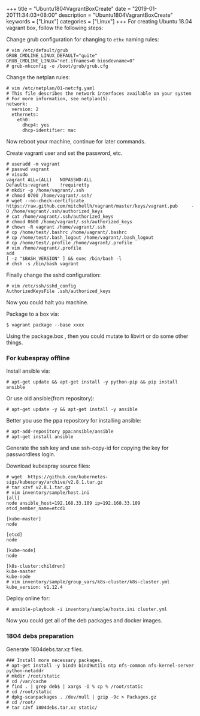 +++
title = "Ubuntu1804VagrantBoxCreate"
date = "2019-01-20T11:34:03+08:00"
description = "Ubuntu1804VagrantBoxCreate"
keywords = ["Linux"]
categories = ["Linux"]
+++
For creating Ubuntu 18.04 vagrant box, follow the following steps:    

Change grub configuration for changing to `ethx` naming rules:    

```
# vim /etc/default/grub
GRUB_CMDLINE_LINUX_DEFAULT="quite"
GRUB_CMDLINE_LINUX="net.ifnames=0 biosdevname=0"
# grub-mkconfig -o /boot/grub/grub.cfg
```
Change the netplan rules:    

```
# vim /etc/netplan/01-netcfg.yaml 
# This file describes the network interfaces available on your system
# For more information, see netplan(5).
network:
  version: 2
  ethernets:
    eth0:
      dhcp4: yes
      dhcp-identifier: mac
```
Now reboot your machine, continue for later commands.   

Create vagrant user and set the password, etc.   

```
# useradd -m vagrant
# passwd vagrant
# visudo
vagrant ALL=(ALL)	NOPASSWD:ALL
Defaults:vagrant	!requiretty
# mkdir -p /home/vagrant/.ssh
# chmod 0700 /home/vagrant/.ssh/
# wget --no-check-certificate     https://raw.github.com/mitchellh/vagrant/master/keys/vagrant.pub     -O /home/vagrant/.ssh/authorized_keys
# cat /home/vagrant/.ssh/authorized_keys 
# chmod 0600 /home/vagrant/.ssh/authorized_keys
# chown -R vagrant /home/vagrant/.ssh
# cp /home/test/.bashrc /home/vagrant/.bashrc 
# cp /home/test/.bash_logout /home/vagrant/.bash_logout
# cp /home/test/.profile /home/vagrant/.profile
# vim /home/vagrant/.profile 
add
[ -z "$BASH_VERSION" ] && exec /bin/bash -l
# chsh -s /bin/bash vagrant
```

Finally change the sshd configuration:    

```
# vim /etc/ssh/sshd_config 
AuthorizedKeysFile .ssh/authorized_keys
```

Now you could halt you machine.   

Package to a box via:     

```
$ vagrant package --base xxxx
```
Using the package.box , then you could mutate to libvirt or do some other
things.     

### For kubespray offline
Install ansible via:    

```
# apt-get update && apt-get install -y python-pip && pip install ansible
``` 
Or use old ansible(from repository):    

```
# apt-get update -y && apt-get install -y ansible
```

Better you use the ppa repository for installing ansible:    

```
# apt-add-repository ppa:ansible/ansible
# apt-get install ansible
```

Generate the ssh key and use ssh-copy-id for copying the key for passwordless
login.    


Download kubespray source files:     

```
# wget  https://github.com/kubernetes-sigs/kubespray/archive/v2.8.1.tar.gz
# tar xzvf v2.8.1.tar.gz
# vim inventory/sample/host.ini
[all]
node ansible_host=192.168.33.109 ip=192.168.33.109 etcd_member_name=etcd1

[kube-master]
node

[etcd]
node

[kube-node]
node

[k8s-cluster:children]
kube-master
kube-node
# vim inventory/sample/group_vars/k8s-cluster/k8s-cluster.yml
kube_version: v1.12.4
```
Deploy online for:    

```
# ansible-playbook -i inventory/sample/hosts.ini cluster.yml
```
Now you could get all of the deb packages and docker images. 

### 1804 debs preparation
Generate 1804debs.tar.xz files.   

```
### Install more necessary packages. 
# apt-get install -y bind9 bind9utils ntp nfs-common nfs-kernel-server python-netaddr
# mkdir /root/static
# cd /var/cache
# find . | grep deb$ | xargs -I % cp % /root/static
# cd /root/static
# dpkg-scanpackages . /dev/null | gzip -9c > Packages.gz
# cd /root/
# tar cJvf 1804debs.tar.xz static/
```
